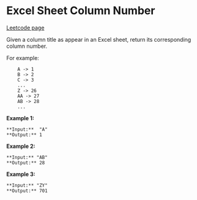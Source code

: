 # Excel Sheet Column Number
[Leetcode page](https://leetcode.com/problems/excel-sheet-column-number/description)

Given a column title as appear in an Excel sheet, return its corresponding
column number.

For example:

    
    
        A -> 1
        B -> 2
        C -> 3
        ...
        Z -> 26
        AA -> 27
        AB -> 28 
        ...
    

**Example 1:**

    
    
    **Input:**  "A"
    **Output:** 1
    

**Example 2:**

    
    
    **Input:** "AB"
    **Output:** 28
    

**Example 3:**

    
    
    **Input:** "ZY"
    **Output:** 701
    

